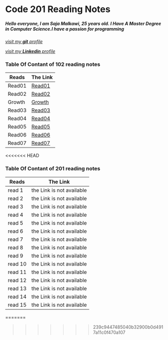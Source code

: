 
# Code 201 Reading Notes

##### Hello everyone, I am Saja Malkawi, 25 years old. I Have A Master Degree in Computer Science.I have a passion for programming
[*visit my **git** profile*](github.com/saja123321)

[*visit my **Linkedin** profile*](linkedin.com/in/sajamalkawi1995/)


### Table Of Contant of **102** reading notes


|       Reads    |   The Link                                                           |
|----------------|----------------------------------------------------------------------|
|       Read01   |[Read01](https://saja123321.github.io/reading-notes/Read01)           |
|       Read02   |[Read02](https://saja123321.github.io/reading-notes/read02)           |
|       Growth   |[Growth](https://saja123321.github.io/reading-notes/growthMindset)    |
|       Read03   |[Read03](https://saja123321.github.io/reading-notes/read03)           |
|       Read04   |[Read04](https://saja123321.github.io/reading-notes/read04)           |
|       Read05   |[Read05](https://saja123321.github.io/reading-notes/read05)           |
|       Read06   |[Read06](https://saja123321.github.io/reading-notes/read06)           |
|       Read07   |[Read07](https://saja123321.github.io/reading-notes/read07)           |
<<<<<<< HEAD


### Table Of Contant of **201** reading notes


|       Reads    |   The Link                                                           |
|----------------|----------------------------------------------------------------------|
|      read 1    |            the Link is not available                                 |
|      read 2    |            the Link is not available                                 |
|      read 3    |            the Link is not available                                 |
|      read 4    |            the Link is not available                                 |
|      read 5    |            the Link is not available                                 |
|      read 6    |            the Link is not available                                 |
|      read 7    |            the Link is not available                                 |
|      read 8    |            the Link is not available                                 |
|      read 9    |            the Link is not available                                 |
|      read 10   |            the Link is not available                                 |
|      read 11   |            the Link is not available                                 |
|      read 12   |            the Link is not available                                 |
|      read 13   |            the Link is not available                                 |
|      read 14   |            the Link is not available                                 |
|      read 15   |            the Link is not available                                 |
=======
>>>>>>> 239c9447485040b32900b0d4917a11c0f470a107


